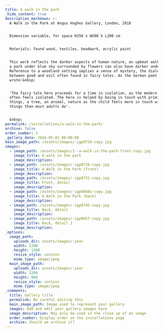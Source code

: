 ```yaml
---
title: A walk in the park
_hide_content: true
description_markdown: >-
  A Walk in the Park at Angus Hughes Gallery, London, 2018


  Dimension variable, for space H250 x W200 X L200 cm


  Materials: found wood, textiles, beadwork, acrylic paint


  This work reflects the darker aspects of human nature, an upbeat walk through
  a park under blue sky surrounded by flowers can also have darker undertones.
  Reference to a woodland setting implies a sense of mystery, the dialectic
  between good and evil often found in fairy tales. As the German poet Schiller
  wrote:&nbsp;


  ‘The fairy tale hero proceeds for a time in isolation, as the modern child
  often feels isolated. The hero is helped by being in touch with primitive
  things, a tree, an animal, nature as the child feels more in touch with those
  things than most adults do'.


  &nbsp;
permalink: /installations/a-walk-in-the-park/
archive: false
order_number: 3
_gallery_date: 2016-05-01 00:00:00
main_image_path: /assets/images/-igp0726-copy.jpg
images:
  - image_path: /assets/images/1--a-walk-in-the-park-front-copy.jpg
    image_title: A walk in the park
    image_description:
  - image_path: /assets/images/-igp0726-copy.jpg
    image_title: A Walk in the Park (front)
    image_description:
  - image_path: /assets/images/-igp0731-copy.jpg
    image_title: Front, detail
    image_description:
  - image_path: /assets/images/-igp0668a-copy.jpg
    image_title: A Walk in the Park (back)
    image_description:
  - image_path: /assets/images/-igp0745-copy.jpg
    image_title: Back, detail
    image_description:
  - image_path: /assets/images/-igp0657-copy.jpg
    image_title: Back, detail 2
    image_description:
_options:
  image_path:
    uploads_dir: assets/images/:year
    width: 1200
    height: 1200
    resize_style: contain
    mime_type: image/jpeg
  main_image_path:
    uploads_dir: assets/images/:year
    width: 1200
    height: 800
    resize_style: contain
    mime_type: image/jpeg
_comments:
  title: Gallery title
  permalink: Be careful editing this
  main_image_path: Image used to represent your gallery
  images: Add and edit your gallery images here
  image_description: May only be used in the close up of an image
  order_number: Display order on the installations page
  archive: Should we archive it?
---
```



